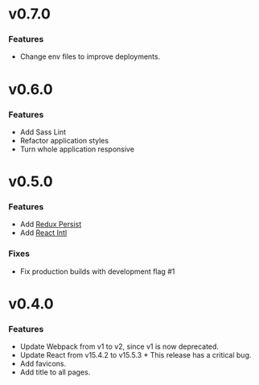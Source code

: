 # v0.7.0
### Features
- Change env files to improve deployments.

# v0.6.0
### Features
- Add Sass Lint
- Refactor application styles
- Turn whole application responsive

# v0.5.0
### Features
- Add [Redux Persist](https://github.com/rt2zz/redux-persist)
- Add [React Intl](https://github.com/yahoo/react-intl)

### Fixes
- Fix production builds with development flag #1 

# v0.4.0
### Features
- Update Webpack from v1 to v2, since v1 is now deprecated.
- Update React from v15.4.2 to v15.5.3 * This release has a critical bug.
- Add favicons.
- Add title to all pages.
